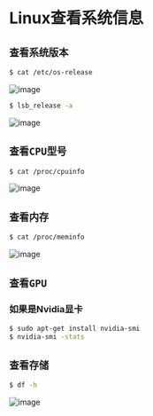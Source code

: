 # Linux查看系统信息


## `查看系统版本`

```sh
$ cat /etc/os-release
```
![image](https://user-images.githubusercontent.com/14041622/45667212-cf053880-bb4a-11e8-9437-bafede472f44.png)

```sh
$ lsb_release -a
```
![image](https://user-images.githubusercontent.com/14041622/45667242-ec3a0700-bb4a-11e8-9e46-67614b176f8b.png)


## `查看CPU型号`

```sh
$ cat /proc/cpuinfo
```
![image](https://user-images.githubusercontent.com/14041622/45667317-43d87280-bb4b-11e8-9eac-dff53c2d4462.png)


## `查看内存`
```sh
$ cat /proc/meminfo
```
![image](https://user-images.githubusercontent.com/14041622/45667393-93b73980-bb4b-11e8-85fc-036f50ac4a01.png)


## `查看GPU`

### 如果是Nvidia显卡
```sh
$ sudo apt-get install nvidia-smi
$ nvidia-smi -stats
```

## `查看存储`

```sh
$ df -h
```
![image](https://user-images.githubusercontent.com/14041622/45667368-839f5a00-bb4b-11e8-85b2-79cf8107ee84.png)
